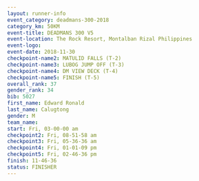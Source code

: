 ```yaml
---
layout: runner-info 
event_category: deadmans-300-2018 
category_km: 50KM 
event-title: DEADMANS 300 V5 
event-location: The Rock Resort, Montalban Rizal Philippines 
event-logo: 
event-date: 2018-11-30 
checkpoint-name2: MATULID FALLS (T-2) 
checkpoint-name3: LUBOG JUMP OFF (T-3) 
checkpoint-name4: DM VIEW DECK (T-4) 
checkpoint-name5: FINISH (T-5) 
overall_rank: 37
gender_rank: 34
bib: 5027
first_name: Edward Ronald
last_name: Calugtong
gender: M
team_name: 
start: Fri, 03-00-00 am
checkpoint2: Fri, 08-51-58 am
checkpoint3: Fri, 05-36-36 am
checkpoint4: Fri, 01-01-09 pm
checkpoint5: Fri, 02-46-36 pm
finish: 11-46-36
status: FINISHER
---
```

